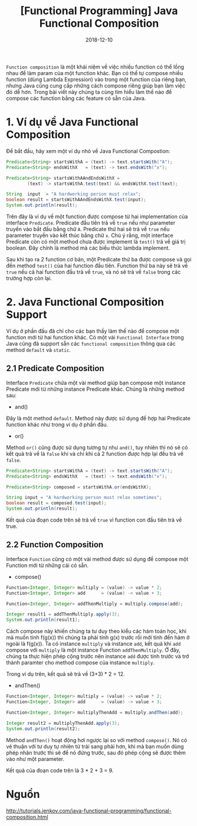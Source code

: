 ﻿---
title: "[Functional Programming]  Java Functional Composition"
slug: -java-functional-composition
date: 2018-12-10
categories:
- Java
- Functional Programming
tags:
- Java
- Functional
- Programming
- Composition
keywords:
- Java
- functional
- programming
- composition
autoThumbnailImage: true
thumbnailImagePosition: "left"
thumbnailImage: https://res.cloudinary.com/deop9ytsv/image/upload/v1542691153/java_logo.png
coverImage: https://res.cloudinary.com/deop9ytsv/image/upload/v1541273502/Black_flag.svg.png
metaAlignment: center
---
`Function composition` là một khái niệm về việc nhiều function có thể lồng nhau để làm param của một function khác. Bạn có thể tự compose nhiều function (dùng Lambda Expression) vào trong một function của riêng bạn, nhưng Java cũng cung cấp những cách compose riêng giúp bạn làm việc đó dễ hơn. Trong bài viết này chúng ta cùng tìm hiểu làm thế nào để compose các function bằng các feature có sẵn của Java.

# 1. Ví dụ về Java Functional Composition
Để bắt đầu, hãy xem một ví dụ nhỏ về Java Functional Compostion:
```java
Predicate<String> startsWithA = (text) -> text.startsWith("A");
Predicate<String> endsWithX   = (text) -> text.endsWith("x");

Predicate<String> startsWithAAndEndsWithX =
        (text) -> startsWithA.test(text) && endsWithX.test(text);

String  input  = "A hardworking person must relax";
boolean result = startsWithAAndEndsWithX.test(input);
System.out.println(result);
```
Trên đây là ví dụ về một function được compose từ hai implementation của interface `Predicate`. Predicate đầu tiên trả về `true` nếu như parameter truyền vào bắt đầu bằng chữ `A`. Predicate thứ hai sẽ trả về `true` nếu parameter truyền vào kết thúc bằng chữ `x`. Chú ý rằng, một interface Predicate còn có một method chưa được implement là `test()` trả về giá trị boolean. Đây chính là method mà các biểu thức lambda implement.

Sau khi  tạo ra 2 function cơ bản, một Predicate thứ ba được compose và gọi đến method `test()` của hai function đầu tiên. Function thứ ba này sẽ trả về `true` nếu cả hai function đầu trả về `true`, và nó sẽ trả về `false` trong các trường hợp còn lại.

# 2. Java Functional Composition Support
Ví dụ ở phần đầu đã chỉ cho các bạn thấy làm thế nào để compose một function mới từ hai function khác. Có một vài `Functional Interface` trong Java cũng đã support sẵn các `functional composition` thông qua các method `default` và `static`.

## 2.1 Predicate Composition
Interface `Predicate` chứa một vài method giúp bạn compose một instance Predicate mới từ những instance Predicate khác. Chúng là những method sau:

- and()

Đây là một method `default`. Method này được sử dụng để hợp hai Predicate function khác như trong ví dụ ở phần đầu.

- or()

Method `or()` cũng được sử dụng tương tự như `and()`, tuy nhiên thì nó sẽ có kết quả trả về là `false` khi và chỉ khi cả 2 function được hợp lại đều trả về `false`.
```java
Predicate<String> startsWithA = (text) -> text.startsWith("A");
Predicate<String> endsWithX   = (text) -> text.endsWith("x");

Predicate<String> composed = startsWithA.or(endsWithX);

String input = "A hardworking person must relax sometimes";
boolean result = composed.test(input);
System.out.println(result);
```
Kết quả của đoạn code trên sẽ trả về `true` vì function con đầu tiên trả về true.

## 2.2 Function Composition
Interface `Function` cũng có một vài method được sử dụng để compose một Function mới từ những cái có sẵn.

- compose()

```java
Function<Integer, Integer> multiply = (value) -> value * 2;
Function<Integer, Integer> add      = (value) -> value + 3;

Function<Integer, Integer> addThenMultiply = multiply.compose(add);

Integer result1 = addThenMultiply.apply(3);
System.out.println(result1);
```
Cách compose này khiến chúng ta tư duy theo kiểu các hàm toán học, khi mà muốn tính f(g(x)) thì chúng ta phải tính g(x) trước rồi mới tính đến hàm ở ngoài là f(g(x)).
Ta có instance `multiply` và instance `add`, kết quả khi `add` compose với `multiply` là một instance Function `addThenMultiply`. Ở đây, chúng ta thực hiện phép cộng trước nên instance `add` được tính trước và trở thành paramter cho method compose của instance `multiply`.

Trong ví dụ trên, kết quả sẽ trả về (3+3) * 2 = 12.

- andThen()

```java
Function<Integer, Integer> multiply = (value) -> value * 2;
Function<Integer, Integer> add      = (value) -> value + 3;

Function<Integer, Integer> multiplyThenAdd = multiply.andThen(add);

Integer result2 = multiplyThenAdd.apply(3);
System.out.println(result2);
```
Method `andThen()` hoạt động hơi ngược lại so với method `compose()`. Nó có vẻ thuận với tư duy tự nhiên từ trái sang phải hơn, khi mà bạn muốn dùng phép nhân trước thì sẽ để nó đứng trước, sau đó phép cộng sẽ được thêm vào như một parameter.

Kết quả của đoạn code trên là 3 * 2 + 3 = 9.

# Nguồn
http://tutorials.jenkov.com/java-functional-programming/functional-composition.html
